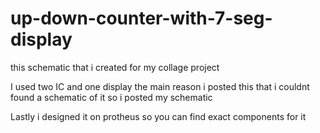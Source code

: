 # up-down-counter-with-7-seg-display
this schematic that i created for my collage project

I used two IC and one display the main reason i posted this that i couldnt found a schematic of it so i posted my schematic

Lastly i designed it on protheus so you can find exact components for it
